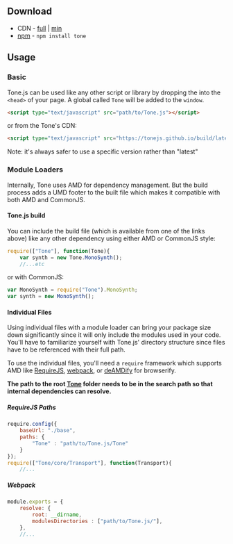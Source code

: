 ## Download

* CDN - [full](https://tonejs.github.io/build/latest/Tone.js) | [min](https://tonejs.github.io/build/latest/Tone.min.js)
* [npm](https://www.npmjs.org/) - `npm install tone`

## Usage

### Basic

Tone.js can be used like any other script or library by dropping the into the `<head>` of your page. A global called `Tone` will be added to the `window`. 

```html
<script type="text/javascript" src="path/to/Tone.js"></script>
```

or from the Tone's CDN:

```html
<script type="text/javascript" src="https://tonejs.github.io/build/latest/Tone.js"></script>
```

Note: it's always safer to use a specific version rather than "latest"

### Module Loaders

Internally, Tone uses AMD for dependency management. But the build process adds a UMD footer to the built file which makes it compatible with both AMD and CommonJS. 

#### Tone.js build

You can include the build file (which is available from one of the links above) like any other dependency using either AMD or CommonJS style:

```javascript
require(["Tone"], function(Tone){
    var synth = new Tone.MonoSynth();
    //...etc
```

or with CommonJS:

```javascript
var MonoSynth = require("Tone").MonoSynth;
var synth = new MonoSynth();
```

#### Individual Files

Using individual files with a module loader can bring your package size down significantly since it will only include the modules used in your code. You'll have to familiarize yourself with Tone.js' directory structure since files have to be referenced with their full path. 

To use the individual files, you'll need a `require` framework which supports AMD like [RequireJS](http://requirejs.org/), [webpack](https://webpack.github.io/), or [deAMDify](https://github.com/jaredhanson/deamdify) for browserify. 

**The path to the root [Tone](https://github.com/Tonejs/Tone.js/tree/master/Tone) folder needs to be in the search path so that internal dependencies can resolve.**

##### RequireJS Paths

```javascript
require.config({
    baseUrl: "./base",
    paths: {
        "Tone" : "path/to/Tone.js/Tone"
    }
});
require(["Tone/core/Transport"], function(Transport){
    //...
```

##### Webpack

```javascript
module.exports = {
	resolve: {
		root: __dirname,
		modulesDirectories : ["path/to/Tone.js/"],
	},
	//...
```